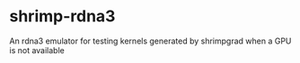 # shrimp-rdna3
An rdna3 emulator for testing kernels generated by shrimpgrad when a GPU is not available
